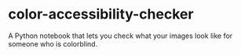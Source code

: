 # color-accessibility-checker
A Python notebook that lets you check what your images look like for someone who is colorblind.
